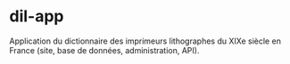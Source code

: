 # dil-app
Application du dictionnaire des imprimeurs lithographes du XIXe siècle en France (site, base de données, administration, API).
